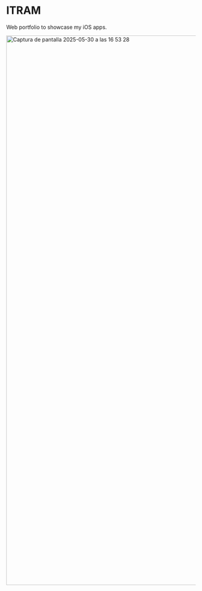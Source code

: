 # ITRAM

Web portfolio to showcase my iOS apps.

<img width="1464" alt="Captura de pantalla 2025-05-30 a las 16 53 28" src="https://github.com/user-attachments/assets/af6bc560-6a1f-4875-97bd-a5633d531ff8" />
